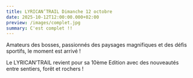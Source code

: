 ```yaml
---
title: LYRICAN’TRAIL Dimanche 12 octobre
date: 2025-10-12T12:00:00.000+02:00
preview: /images/complet.jpg
summary: C'est complet !!
---
```

Amateurs des bosses, passionnés des paysages magnifiques et des défis sportifs, le moment est arrivé !

Le LYRICAN’TRAIL revient pour sa 10ème Edition avec des nouveautés entre sentiers, forêt et rochers !
